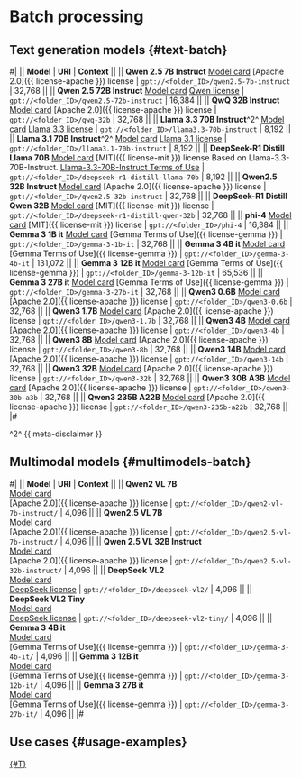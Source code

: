 # Batch processing

## Text generation models {#text-batch}

#|
|| **Model** | **URI** | **Context** ||
|| **Qwen 2.5 7B Instruct** 
[Model card](https://huggingface.co/Qwen/Qwen2.5-7B-Instruct)
[Apache 2.0]({{ license-apache }}) license  | `gpt://<folder_ID>/qwen2.5-7b-instruct` | 32,768 ||
|| **Qwen 2.5 72B Instruct** 
[Model card](https://huggingface.co/Qwen/Qwen2.5-72B-Instruct)
[Qwen license](https://huggingface.co/Qwen/Qwen2.5-72B-Instruct/blob/main/LICENSE)  | `gpt://<folder_ID>/qwen2.5-72b-instruct` | 16,384 ||
|| **QwQ 32B Instruct** 
[Model card](https://huggingface.co/Qwen/QwQ-32B)
[Apache 2.0]({{ license-apache }}) license | `gpt://<folder_ID>/qwq-32b` | 32,768 ||
|| **Llama 3.3 70B Instruct**^2^ 
[Model card](https://huggingface.co/meta-llama/Llama-3.3-70B-Instruct)
[Llama 3.3 license](https://huggingface.co/meta-llama/Llama-3.3-70B-Instruct/blob/main/LICENSE) | `gpt://<folder_ID>/llama3.3-70b-instruct` | 8,192 ||
|| **Llama 3.1 70B Instruct**^2^
[Model card](https://huggingface.co/meta-llama/Llama-3.1-70B-Instruct)
[Llama 3.1 license](https://huggingface.co/meta-llama/Llama-3.1-70B-Instruct/blob/main/LICENSE)  | `gpt://<folder_ID>/llama3.1-70b-instruct` | 8,192 ||
|| **DeepSeek-R1 Distill Llama 70B** 
[Model card](https://huggingface.co/deepseek-ai/DeepSeek-R1-Distill-Llama-70B)
[MIT]({{ license-mit }}) license
Based on Llama-3.3-70B-Instruct. [Llama-3.3-70B-Instruct Terms of Use](https://huggingface.co/meta-llama/Llama-3.3-70B-Instruct/blob/main/LICENSE) | `gpt://<folder_ID>/deepseek-r1-distill-llama-70b` | 8,192 ||
|| **Qwen2.5 32B Instruct** 
[Model card](https://huggingface.co/Qwen/Qwen2.5-32B-Instruct)
[Apache 2.0]({{ license-apache }}) license | `gpt://<folder_ID>/qwen2.5-32b-instruct` | 32,768 ||
|| **DeepSeek-R1 Distill Qwen 32B** 
[Model card](https://huggingface.co/deepseek-ai/DeepSeek-R1-Distill-Qwen-32B)
[MIT]({{ license-mit }}) license | `gpt://<folder_ID>/deepseek-r1-distill-qwen-32b` | 32,768 ||
|| **phi-4** 
[Model card](https://huggingface.co/microsoft/phi-4)
[MIT]({{ license-mit }}) license  | `gpt://<folder_ID>/phi-4` | 16,384 ||
|| **Gemma 3 1B it**
[Model card](https://huggingface.co/google/gemma-3-1b-it)
[Gemma Terms of Use]({{ license-gemma }}) | `gpt://<folder_ID>/gemma-3-1b-it` | 32,768 ||
|| **Gemma 3 4B it**
[Model card](https://huggingface.co/google/gemma-3-4b-it)
[Gemma Terms of Use]({{ license-gemma }}) | `gpt://<folder_ID>/gemma-3-4b-it` | 131,072 ||
|| **Gemma 3 12B it**
[Model card](https://huggingface.co/google/gemma-3-4b-it)
[Gemma Terms of Use]({{ license-gemma }}) | `gpt://<folder_ID>/gemma-3-12b-it` | 65,536 ||
|| **Gemma 3 27B it**
[Model card](https://huggingface.co/google/gemma-3-4b-it)
[Gemma Terms of Use]({{ license-gemma }}) | `gpt://<folder_ID>/gemma-3-27b-it` | 32,768 ||
|| **Qwen3 0.6B** 
[Model card](https://huggingface.co/Qwen/Qwen3-0.6B)
[Apache 2.0]({{ license-apache }}) license | `gpt://<folder_ID>/qwen3-0.6b` | 32,768 ||
|| **Qwen3 1.7B** 
[Model card](https://huggingface.co/Qwen/Qwen3-1.7B)
[Apache 2.0]({{ license-apache }}) license | `gpt://<folder_ID>/qwen3-1.7b` | 32,768 ||
|| **Qwen3 4B** 
[Model card](https://huggingface.co/Qwen/Qwen3-4B)
[Apache 2.0]({{ license-apache }}) license | `gpt://<folder_ID>/qwen3-4b` | 32,768 ||
|| **Qwen3 8B** 
[Model card](https://huggingface.co/Qwen/Qwen3-8B)
[Apache 2.0]({{ license-apache }}) license | `gpt://<folder_ID>/qwen3-8b` | 32,768 ||
|| **Qwen3 14B** 
[Model card](https://huggingface.co/Qwen/Qwen3-14B)
[Apache 2.0]({{ license-apache }}) license | `gpt://<folder_ID>/qwen3-14b` | 32,768 ||
|| **Qwen3 32B** 
[Model card](https://huggingface.co/Qwen/Qwen3-32B)
[Apache 2.0]({{ license-apache }}) license | `gpt://<folder_ID>/qwen3-32b` | 32,768 ||
|| **Qwen3 30B A3B** 
[Model card](https://huggingface.co/Qwen/Qwen3-30B-A3B)
[Apache 2.0]({{ license-apache }}) license | `gpt://<folder_ID>/qwen3-30b-a3b` | 32,768 ||
|| **Qwen3 235B A22B** 
[Model card](https://huggingface.co/Qwen/Qwen3-235B-A22B)
[Apache 2.0]({{ license-apache }}) license | `gpt://<folder_ID>/qwen3-235b-a22b` | 32,768 ||
|#

^2^ {{ meta-disclaimer }}

## Multimodal models {#multimodels-batch}

#|
|| **Model** | **URI** | **Context** ||
|| **Qwen2 VL 7B**</br>[Model card](https://huggingface.co/Qwen/Qwen2-VL-7B-Instruct)</br>[Apache 2.0]({{ license-apache }}) license | `gpt://<folder_ID>/qwen2-vl-7b-instruct/` | 4,096 ||
|| **Qwen2.5 VL 7B**</br>[Model card](https://huggingface.co/Qwen/Qwen2.5-VL-7B-Instruct)</br>[Apache 2.0]({{ license-apache }}) license  | `gpt://<folder_ID>/qwen2.5-vl-7b-instruct/` | 4,096 ||
|| **Qwen 2.5 VL 32B Instruct**</br>[Model card](https://huggingface.co/Qwen/Qwen2.5-VL-32B-Instruct)</br>[Apache 2.0]({{ license-apache }}) license | `gpt://<folder_ID>/qwen2.5-vl-32b-instruct/` | 4,096 ||
|| **DeepSeek VL2**</br>[Model card](https://huggingface.co/deepseek-ai/deepseek-vl2)</br>[DeepSeek license](https://github.com/deepseek-ai/DeepSeek-LLM/blob/HEAD/LICENSE-MODEL) | `gpt://<folder_ID>/deepseek-vl2/` | 4,096 ||
|| **DeepSeek VL2 Tiny**</br>[Model card](https://huggingface.co/deepseek-ai/deepseek-vl2-tiny)</br>[DeepSeek license](https://github.com/deepseek-ai/DeepSeek-LLM/blob/HEAD/LICENSE-MODEL) | `gpt://<folder_ID>/deepseek-vl2-tiny/` | 4,096 ||
|| **Gemma 3 4B it**</br>[Model card](https://huggingface.co/google/gemma-3-4b-it)</br>[Gemma Terms of Use]({{ license-gemma }}) | `gpt://<folder_ID>/gemma-3-4b-it/` | 4,096 ||
|| **Gemma 3 12B it**</br>[Model card](https://huggingface.co/google/gemma-3-12b-it)</br>[Gemma Terms of Use]({{ license-gemma }}) | `gpt://<folder_ID>/gemma-3-12b-it/` | 4,096 ||
|| **Gemma 3 27B it**</br>[Model card](https://huggingface.co/google/gemma-3-27b-it)</br>[Gemma Terms of Use]({{ license-gemma }}) | `gpt://<folder_ID>/gemma-3-27b-it/` | 4,096 ||
|# 

## Use cases {#usage-examples}

[{#T}](../../operations/batch/create.md)
